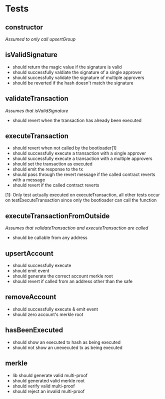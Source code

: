 # Tests

## constructor
*Assumed to only call upsertGroup*


## isValidSignature
- should return the magic value if the signature is valid
- should successfully valdiate the signature of a single approver
- should successfully validate the signature of multiple approvers
- should be reverted if the hash doesn't match the signature


## validateTransaction
*Assumes that isValidSignature*

- should revert when the transaction has already been executed


## executeTransaction
- should revert when not called by the bootloader[1]
- should successfully execute a transaction with a single approver
- should successfully execute a transaction with a multiple approvers
- should set the transaction as executed
- should emit the response to the tx
- should pass through the revert message if the called contract reverts with a message
- should revert if the called contract reverts

[1]: Only test actually executed on executeTransaction, all other tests occur on testExecuteTransaction since only the bootloader can call the function


## executeTransactionFromOutside
*Assumes that validateTransaction and executeTransaction are called*

- should be callable from any address


## upsertAccount
- should successfully execute
- should emit event
- should generate the correct account merkle root
- should revert if called from an address other than the safe


## removeAccount
- should successfully execute & emit event
- should zero account's merkle root


## hasBeenExecuted
- should show an executed tx hash as being executed
- should not show an unexecuted tx as being executed


## merkle
- lib should generate valid multi-proof
- should generated valid merkle root
- should verify valid multi-proof
- should reject an invalid multi-proof
